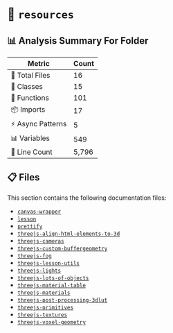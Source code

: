 # 📁 `resources`

## 📊 Analysis Summary For Folder

| Metric | Count |
|--------|-------|
| 📁 Total Files | 16 |
| 🧱 Classes | 15 |
| 🔧 Functions | 101 |
| 📦 Imports | 17 |
| ⚡ Async Patterns | 5 |
| 📊 Variables | 549 |
| 🔢 Line Count | 5,796 |


## 📋 Files

This section contains the following documentation files:

- [`canvas-wrapper`](./canvas-wrapper.md)
- [`lesson`](./lesson.md)
- [`prettify`](./prettify.md)
- [`threejs-align-html-elements-to-3d`](./threejs-align-html-elements-to-3d.md)
- [`threejs-cameras`](./threejs-cameras.md)
- [`threejs-custom-buffergeometry`](./threejs-custom-buffergeometry.md)
- [`threejs-fog`](./threejs-fog.md)
- [`threejs-lesson-utils`](./threejs-lesson-utils.md)
- [`threejs-lights`](./threejs-lights.md)
- [`threejs-lots-of-objects`](./threejs-lots-of-objects.md)
- [`threejs-material-table`](./threejs-material-table.md)
- [`threejs-materials`](./threejs-materials.md)
- [`threejs-post-processing-3dlut`](./threejs-post-processing-3dlut.md)
- [`threejs-primitives`](./threejs-primitives.md)
- [`threejs-textures`](./threejs-textures.md)
- [`threejs-voxel-geometry`](./threejs-voxel-geometry.md)